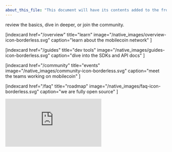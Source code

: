 ```yaml
---
about_this_file: "This document will have its contents added to the front page beneath the hero section and above the footer. Note that when mixing md and html, you must include line breaks so the interpreter knows to switch rules, and be aware than too much leading space might be read as a <code> block"
---
```


<div className="section index-cards">
<div className="width">
<div className="grid grid-cols-1 md:grid-cols-2 xl:grid-cols-4">
<p>review the basics, dive in deeper, or join the community.</p>
<div className="grid grid-cols-1 md:grid-cols-2 xl:grid-cols-4">

[indexcard href="/overview" title="learn" image="/native_images/overview-icon-borderless.svg" 
    caption="learn about the mobilecoin network" ]

[indexcard href="/guides" title="dev tools" image="/native_images/guides-icon-borderless.svg" 
    caption="dive into the SDKs and API docs" ]

[indexcard href="/community" title="events" image="/native_images/community-icon-borderless.svg"
    caption="meet the teams working on mobilecoin" ]

[indexcard href="/faq" title="roadmap" image="/native_images/faq-icon-borderless.svg"
    caption="we are fully open source" ]

</div>
</div>
</div>
  
  <div className="section video-embed relative w-4/5 max-w-[800px] m-auto">
<div className="pb-[56.25%] relative overflow-hidden rounded-lg">
<iframe src="https://www.youtube.com/embed/DAyojx67Stg" title="YouTube video player" 
  frameborder="0" allow="accelerometer; autoplay; clipboard-write; encrypted-media; gyroscope; picture-in-picture" allowfullscreen 
className="w-full h-full absolute inset-0"></iframe>
</div>
</div>
